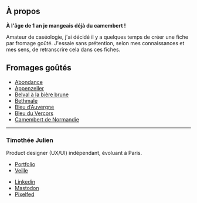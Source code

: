 ## À propos
**À l'âge de 1 an je mangeais déjà du camembert !** 

Amateur de caséologie, j'ai décidé il y a quelques temps de créer une fiche par fromage goûté. J'essaie sans prétention, selon mes connaissances et mes sens, de retranscrire cela dans ces fiches.

## Fromages goûtés
- [Abondance](./Abondance.md)
- [Appenzeller](./Appenzeller.md)
- [Belval à la bière brune](./Belval%20%C3%A0%20la%20bi%C3%A8re%20brune.md)
- [Bethmale](./Bethmale.md)
- [Bleu d’Auvergne](./Bleu%20d%E2%80%99Auvergne.md)
- [Bleu du Vercors](./Bleu%20du%20Vercors.md)
- [Camembert de Normandie](./Camembert%20de%20Normandie.md)

---
### Timothée Julien
Product designer (UX/UI) indépendant, évoluant à Paris.

* [Portfolio](https://timotheejulien.fr) 
* [Veille](https://bookmarks.timotheejulien.fr/guest/links)
- [Linkedin](https://www.linkedin.com/in/timotheejulien/)
- [Mastodon](https://mastodon.timotheejulien.fr/@tim)
- [Pixelfed](https://pixelfed.social/timothee)

